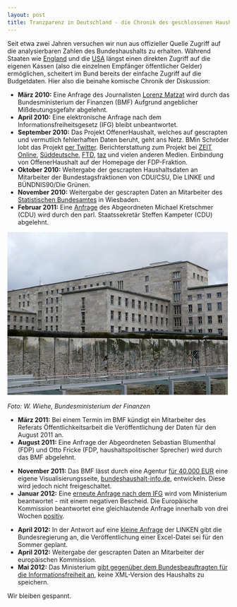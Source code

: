 ```yaml
---
layout: post
title: Tranzparenz in Deutschland - die Chronik des geschlossenen Haushalts
---
```


Seit etwa zwei Jahren versuchen wir nun aus offizieller Quelle Zugriff auf die 
analysierbaren Zahlen des Bundeshaushalts zu erhalten. Während Staaten wie 
[England](http://data.gov.uk) und die [USA](http://usaspending.gov) längst 
einen direkten Zugriff auf die eigenen Kassen (also die einzelnen Empfänger
öffentlicher Gelder) ermöglichen, scheitert im Bund bereits der einfache Zugriff
auf die Budgetdaten. Hier also die beinahe komische Chronik der Diskussion: 

* **März 2010:** Eine Anfrage des Journalisten [Lorenz Matzat](http://datenjournalist.de)
  wird durch das Bundesministerium der Finanzen (BMF) Aufgrund angeblicher
  Mißdeutungsgefahr abgelehnt. 
* **April 2010:** Eine elektronische Anfrage nach dem Informationsfreiheitsgesetz (IFG)
  bleibt unbeantwortet.
* **September 2010:** Das Projekt OffenerHaushalt, welches auf gescrapten und
  vermutlich fehlerhaften Daten beruht, geht ans Netz. BMin Schröder lobt das Projekt
  [per Twitter](https://twitter.com/schroeder_k/status/25033052154). Berichterstattung zum Projekt bei [ZEIT Online](http://www.zeit.de/digital/internet/2010-09/offene-daten-haushalt-dietrich), [Süddeutsche](http://www.sueddeutsche.de/digital/politische-transparenz-durch-das-internet-die-netzkaempfer-fuer-offenheit-1.1020020), [FTD](http://www.ftd.de/it-medien/medien-internet/:open-data-projekt-transparente-staatsausgaben-per-mausklick/50171113.html), [taz](http://www.taz.de/1/archiv/digitaz/artikel/?ressort=tz&dig=2010/09/16/a0161&cHash=bf89379e5e) und vielen anderen Medien. Einbindung von OffenerHaushalt auf der Homepage der FDP-Fraktion. 
* **Oktober 2010:** Weitergabe der gescrapten Haushaltsdaten an Mitarbeiter der 
  Bundestagsfraktionen von CDU/CSU, Die LINKE und BÜNDNIS90/Die Grünen. 
* **November 2010:** Weitergabe der gescrapten Daten an Mitarbeiter des [Statistischen 
  Bundesamtes](http://destatis.de) in Wiesbaden. 
* **Februar 2011:** Eine [Anfrage](http://netzpolitik.cdu.de/aktionen.html) des 
  Abgeordneten Michael Kretschmer (CDU) wird durch den parl. Staatssekretär 
  Steffen Kampeter (CDU) abgelehnt.

![Bundesministerium der Finanzen](/images/bmf.jpg)

*Foto: W. Wiehe, Bundesministerium der Finanzen*

<!--
* **Mai 2011:** Das Land Berlin [stellt seine Haushaltdaten](http://daten.berlin.de/kategorie/%C3%B6ffentliche-verwaltung-haushalt-und-steuern) in einem maschinenlesbaren Format bereit. 
-->
* **März 2011:** Bei einem Termin im BMF kündigt ein Mitarbeiter des Referats 
  Öffentlichkeitsarbeit die Veröffentlichung der Daten für den August 2011 an.
* **August 2011:** Eine Anfrage der Abgeordneten Sebastian Blumenthal (FDP) und Otto Fricke 
  (FDP, haushaltspolitischer Sprecher) wird durch das BMF abgelehnt.
<!--
* **September 2011:** Das Land Bremen [stellt seine Haushaltsdaten bereit](http://www.daten.bremen.de/sixcms/detail.php?gsid=bremen236.c.3624.de&asl=bremen02.c.736.de).
-->
* **November 2011:** Das BMF lässt durch eine Agentur 
  [für 40.000 EUR](https://fragdenstaat.de/anfrage/kosten-bundeshaushalt-infode/) eine eigene 
  Visualisierungsseite, [bundeshaushalt-info.de](http://bundeshaushalt-info.de/), 
  entwickeln. Diese wird jedoch nicht freigeschaltet. 
* **Januar 2012:** Eine [erneute Anfrage nach dem IFG](https://fragdenstaat.de/anfrage/bundeshaushalt-im-xml-format/) wird vom Ministerium beantwortet - mit einem negativen Bescheid. Die Europäische Kommission beantwortet eine gleichlautende Anfrage innerhalb von drei Wochen [positiv](http://www.asktheeu.org/en/request/machine_readable_version_of_the).
<!--
* **September 2011:** Das Land Baden-Württemberg [stellt seine Haushaltsdaten bereit](http://opendata.service-bw.de/Seiten/politikverwaltung.aspx).
-->
* **April 2012:** In der Antwort auf eine [kleine Anfrage](http://offenesparlament.de/ablauf/17/43868) 
  der LINKEN gibt die Bundesregierung an, die Veröffentlichung einer Excel-Datei sei
  für den Sommer geplant.
* **April 2012:** Weitergabe der gescrapten Daten an Mitarbeiter der europäischen 
  Kommission.
* **Mai 2012:** Das Ministerium [gibt gegenüber dem Bundesbeauftragten für die Informationsfreiheit
  an](https://fragdenstaat.de/anfrage/stellungnahme-des-bmf-zur-anfrage-bundeshaushalt-im-xml-format/), keine XML-Version des Haushalts zu speichern. 

Wir bleiben gespannt.


